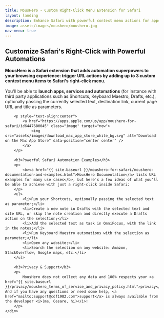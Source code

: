 ```yaml
---
title: MousHero - Custom Right-Click Menu Extension for Safari
layout: landing
description: Enhance Safari with powerful context menu actions for apps, shortcuts, and automations
image: assets/images/moushero/moushero.jpg
nav-menu: true
---
```


<script type="application/ld+json">
{
    "@context": "https://schema.org",
    "@type": "SoftwareApplication",
    "name": "MousHero",
    "applicationCategory": "BrowserExtension",
    "operatingSystem": "macOS",
    "description": "Custom Right-Click Menu Extension for Safari",
    "offers": {
        "@type": "Offer",
        "price": "1.99",
        "priceCurrency": "USD"
    },
    "author": {
        "@type": "Person",
        "name": "Cesare Forelli"
    }
}
</script>

<!-- Main -->
<div id="main">

<!-- One -->
<section id="one">
	<div class="inner">
		<h2>Customize Safari's Right-Click with Powerful Automations</h2>
		<p>
			<b>MousHero is a Safari extension that adds automation superpowers to your browsing experience: trigger URL actions by adding up to 3 custom context menu items to Safari's right-click menu.</b>
			<br>
			<br>
			You'll be able to <b>launch apps, services and automations</b> (for instance with third party applications such as Shortcuts, Keyboard Maestro, Drafts, etc.), optionally passing the currently selected text, destination link, current page URL and title as parameters.
		</p>

		<p style="text-align:center">
			<a href="https://apps.apple.com/us/app/moushero-for-safari/id6447680045" class="image" target="new">
				<img src="assets/images/download_mac_app_store_white_bg.svg" alt="Download on the Mac App Store" data-position="center center" />
			</a>
		</p>

		<h3>Powerful Safari Automation Examples</h3>
		<p>
			<b><a href="{{ site.baseurl }}/moushero-for-safari/moushero-documentation-and-examples.html">MousHero Documentation</a> lists URL examples for many use cases</b>, but here's a few ideas of what you'll be able to achieve with just a right-click inside Safari:
		</p>
		<ul>
			<li>Run your Shortcuts, optionally passing the selected text as parameter;</li>
			<li>Create a new note in Drafts with the selected text and site URL, or skip the note creation and directly execute a Drafts action on the selection;</li>
			<li>Add the selected text as task in OmniFocus, with the link in the notes;</li>
			<li>Run Keyboard Maestro automations with the selection as parameter;</li>
			<li>Open any website;</li>
			<li>Search the selection on any website: Amazon, StackOverflow, Google maps, etc.</li>
		</ul>

		<h3>Privacy & Support</h3>
		<p>
			MousHero does not collect any data and 100% respects your <a href="{{ site.baseurl }}/privacy/moushero_terms_of_service_and_privacy_policy.html">privacy</a>. And if you have any questions or need some help, <a href="mailto:support@cdf1982.com">support</a> is always available from the developer <i>(me, Cesare, hi)</i>!
		</p>
	</div>
</section>
</div>